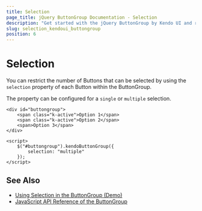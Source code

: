 ```yaml
---
title: Selection
page_title: jQuery ButtonGroup Documentation - Selection
description: "Get started with the jQuery ButtonGroup by Kendo UI and restrict the number of selectable Buttons within the ButtonGroup."
slug: selection_kendoui_buttongroup
position: 6
---
```


# Selection

You can restrict the number of Buttons that can be selected by using the `selection` property of each Button within the ButtonGroup.

The property can be configured for a `single` or `multiple` selection.

    <div id="buttongroup">
        <span class="k-active">Option 1</span>
        <span class="k-active">Option 2</span>
        <span>Option 3</span>
    </div>

    <script>
        $("#buttongroup").kendoButtonGroup({
            selection: "multiple"
        });
    </script>

## See Also

* [Using Selection in the ButtonGroup (Demo)](https://demos.telerik.com/kendo-ui/buttongroup/selection)
* [JavaScript API Reference of the ButtonGroup](/api/javascript/ui/buttongroup)
